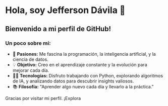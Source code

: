 # Hola, soy Jefferson Dávila 👋

## Bienvenido a mi perfil de GitHub!

### Un poco sobre mí:

- 🌱 **Pasiones:** Me fascina la programación, la inteligencia artificial, y la ciencia de datos.
- 💡 **Objetivo:** Creo en el aprendizaje constante y la evolución para mejorar cada día.
- 👨‍💻 **Tecnologías:** Disfruto trabajando con Python, explorando algoritmos de IA, y analizando datos para descubrir insights valiosos.
- 📚 **Filosofía:** "Aprender algo nuevo cada día y llevarlo a la práctica."

Gracias por visitar mi perfil. ¡Explora

